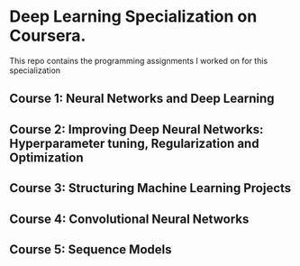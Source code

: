 # Deep Learning Specialization on Coursera.

This repo contains the programming assignments I worked on for this specialization

## Course 1: Neural Networks and Deep Learning
## Course 2: Improving Deep Neural Networks: Hyperparameter tuning, Regularization and Optimization
## Course 3: Structuring Machine Learning Projects
## Course 4: Convolutional Neural Networks
## Course 5: Sequence Models

